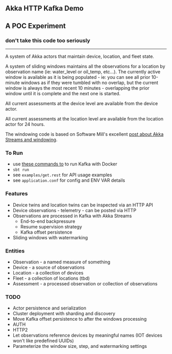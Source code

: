 Akka HTTP Kafka Demo
---

## A POC Experiment
### don't take this code too seriously
---

A system of Akka actors that maintain device, location, and fleet state.

A system of sliding windows maintains all the observations for a location by
observation name (ie: water_level or oil_temp, etc...).  The currently active
window is available as it is being populated - ie: you can see all prior 10-minute
windows as if they were tumbled with no overlap, but the current window is always
the most recent 10 minutes - overlapping the prior window until it is complete
and the next one is started.

All current assessments at the device level are available from the device actor.

All current assessments at the location level are available from the location actor for 24 hours.

The windowing code is based on Software Mill's excellent [post about Akka Streams and windowing].

### To Run

* use [these commands to](https://gist.github.com/navicore/017c6ab1d735596cecc2732e2faaa0dd) to run Kafka with Docker
* `sbt run`
* see `examples/get.rest` for API usage examples
* see `application.conf` for config and ENV VAR details

### Features
  * Device twins and location twins can be inspected via an HTTP API
  * Device observations - telemetry - can be posted via HTTP
  * Observations are processed in Kafka with Akka Streams
    * End-to-end backpressure
    * Resume supervision strategy
    * Kafka offset persistence
  * Sliding windows with watermarking

### Entities
  * Observation - a named measure of something
  * Device - a source of observations
  * Location - a collection of devices
  * Fleet - a collection of locations (tbd)
  * Assessment - a processed observation or collection of observations

### TODO
  * Actor persistence and serialization
  * Cluster deployment with sharding and discovery
  * Move Kafka offset persistence to after the windows processing
  * AUTH
  * HTTP2
  * Let observations reference devices by meaningful names (IOT devices won't like predefined UUIDs)
  * Parameterize the window size, step, and watermarking settings

[post about Akka Streams and windowing]: https://softwaremill.com/windowing-data-in-akka-streams/

